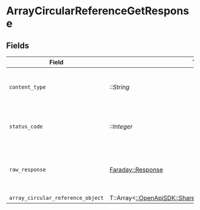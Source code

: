 # ArrayCircularReferenceGetResponse


## Fields

| Field                                                                                                               | Type                                                                                                                | Required                                                                                                            | Description                                                                                                         |
| ------------------------------------------------------------------------------------------------------------------- | ------------------------------------------------------------------------------------------------------------------- | ------------------------------------------------------------------------------------------------------------------- | ------------------------------------------------------------------------------------------------------------------- |
| `content_type`                                                                                                      | *::String*                                                                                                          | :heavy_check_mark:                                                                                                  | HTTP response content type for this operation                                                                       |
| `status_code`                                                                                                       | *::Integer*                                                                                                         | :heavy_check_mark:                                                                                                  | HTTP response status code for this operation                                                                        |
| `raw_response`                                                                                                      | [Faraday::Response](https://www.rubydoc.info/gems/faraday/Faraday/Response)                                         | :heavy_check_mark:                                                                                                  | Raw HTTP response; suitable for custom response parsing                                                             |
| `array_circular_reference_object`                                                                                   | T::Array<[::OpenApiSDK::Shared::ArrayCircularReferenceObject](../../models/shared/arraycircularreferenceobject.md)> | :heavy_minus_sign:                                                                                                  | OK                                                                                                                  |